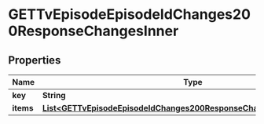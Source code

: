 

# GETTvEpisodeEpisodeIdChanges200ResponseChangesInner


## Properties

| Name | Type | Description | Notes |
|------------ | ------------- | ------------- | -------------|
|**key** | **String** |  |  [optional] |
|**items** | [**List&lt;GETTvEpisodeEpisodeIdChanges200ResponseChangesInnerItemsInner&gt;**](GETTvEpisodeEpisodeIdChanges200ResponseChangesInnerItemsInner.md) |  |  [optional] |



